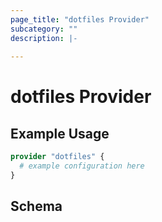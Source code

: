 ```yaml
---
page_title: "dotfiles Provider"
subcategory: ""
description: |-
  
---
```


# dotfiles Provider



## Example Usage

```terraform
provider "dotfiles" {
  # example configuration here
}
```

## Schema
